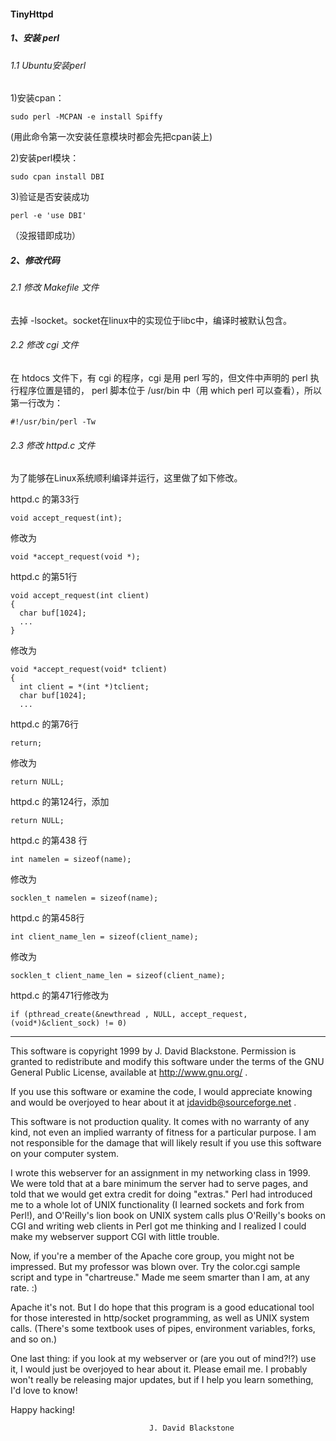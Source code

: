 #### TinyHttpd

##### 1、安装 perl

###### 1.1 Ubuntu安装perl

1)安装cpan：

```
sudo perl -MCPAN -e install Spiffy
```

(用此命令第一次安装任意模块时都会先把cpan装上)

2)安装perl模块：

```
sudo cpan install DBI
```

3)验证是否安装成功

```
perl -e 'use DBI'  
```

（没报错即成功）

##### 2、修改代码

###### 2.1 修改 Makefile 文件

去掉 -lsocket。socket在linux中的实现位于libc中，编译时被默认包含。

###### 2.2 修改 cgi 文件

在 htdocs 文件下，有 cgi 的程序，cgi 是用 perl 写的，但文件中声明的 perl 执行程序位置是错的， perl 脚本位于 /usr/bin 中（用 which perl 可以查看），所以第一行改为：

```
#!/usr/bin/perl -Tw
```

###### 2.3 修改 httpd.c 文件

为了能够在Linux系统顺利编译并运行，这里做了如下修改。

httpd.c 的第33行

```
void accept_request(int);
```

修改为

```
void *accept_request(void *);
```

httpd.c 的第51行

```
void accept_request(int client)
{
  char buf[1024];
  ...
}
```

修改为

```
void *accept_request(void* tclient)
{
  int client = *(int *)tclient;
  char buf[1024];
  ...
```

httpd.c 的第76行

```
return;
```

修改为

```
return NULL;
```

httpd.c 的第124行，添加

```
return NULL;
```

httpd.c 的第438 行

```
int namelen = sizeof(name);
```

修改为

```
socklen_t namelen = sizeof(name);
```

httpd.c 的第458行

```
int client_name_len = sizeof(client_name);
```

修改为

```
socklen_t client_name_len = sizeof(client_name);
```

httpd.c 的第471行修改为

```
if (pthread_create(&newthread , NULL, accept_request, (void*)&client_sock) != 0)
```

---------------------------------------------------------------------


  This software is copyright 1999 by J. David Blackstone.  Permission
is granted to redistribute and modify this software under the terms of
the GNU General Public License, available at http://www.gnu.org/ .

  If you use this software or examine the code, I would appreciate
knowing and would be overjoyed to hear about it at
jdavidb@sourceforge.net .

  This software is not production quality.  It comes with no warranty
of any kind, not even an implied warranty of fitness for a particular
purpose.  I am not responsible for the damage that will likely result
if you use this software on your computer system.

  I wrote this webserver for an assignment in my networking class in
1999.  We were told that at a bare minimum the server had to serve
pages, and told that we would get extra credit for doing "extras."
Perl had introduced me to a whole lot of UNIX functionality (I learned
sockets and fork from Perl!), and O'Reilly's lion book on UNIX system
calls plus O'Reilly's books on CGI and writing web clients in Perl got
me thinking and I realized I could make my webserver support CGI with
little trouble.

  Now, if you're a member of the Apache core group, you might not be
impressed.  But my professor was blown over.  Try the color.cgi sample
script and type in "chartreuse."  Made me seem smarter than I am, at
any rate. :)

  Apache it's not.  But I do hope that this program is a good
educational tool for those interested in http/socket programming, as
well as UNIX system calls.  (There's some textbook uses of pipes,
environment variables, forks, and so on.)

  One last thing: if you look at my webserver or (are you out of
mind?!?) use it, I would just be overjoyed to hear about it.  Please
email me.  I probably won't really be releasing major updates, but if
I help you learn something, I'd love to know!

  Happy hacking!

                                   J. David Blackstone
